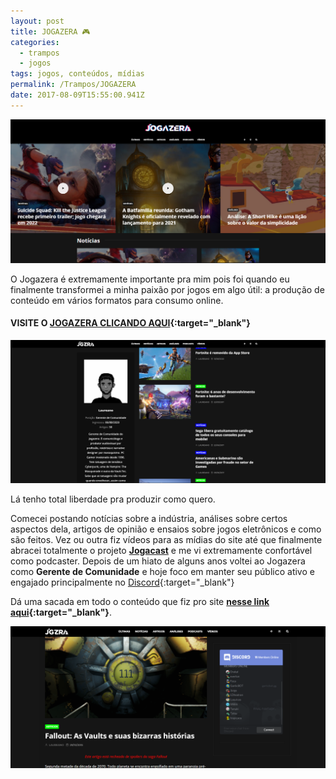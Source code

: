 ```yaml
---
layout: post
title: JOGAZERA 🎮
categories:
  - trampos
  - jogos
tags: jogos, conteúdos, mídias
permalink: /Trampos/JOGAZERA
date: 2017-08-09T15:55:00.941Z
---
```

![](/images/uploads/pntae0fksj.png)

O Jogazera é extremamente importante pra mim pois foi quando eu finalmente transformei a minha paixão por jogos em algo útil: a produção de conteúdo em vários formatos para consumo online.

#### VISITE O [JOGAZERA CLICANDO AQUI](http://jogazera.com.br/){:target="_blank"}

![](/images/uploads/iq5fqsiokf.png)

Lá tenho total liberdade pra produzir como quero.

Comecei postando notícias sobre a indústria, análises sobre certos aspectos dela, artigos de opinião e ensaios sobre jogos eletrônicos e como são feitos. Vez ou outra fiz vídeos para as mídias do site até que finalmente abracei totalmente o projeto **[Jogacast](/jogos/jogacast)** e me vi extremamente confortável como podcaster. Depois de um hiato de alguns anos voltei ao Jogazera como **Gerente de Comunidade** e hoje foco em manter seu público ativo e engajado principalmente no [Discord](https://discord.gg/FWPeurk){:target="_blank"}

Dá uma sacada em todo o conteúdo que fiz pro site **[nesse link aqui](https://jogazera.com.br/author/laureano-macalango/){:target="_blank"}**.

![](/images/uploads/rmcsfm0hlk.png)